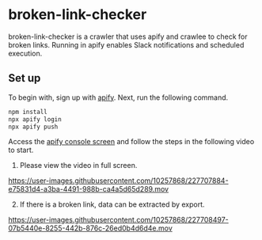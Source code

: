 # broken-link-checker

broken-link-checker is a crawler that uses apify and crawlee to check for broken links.
Running in apify enables Slack notifications and scheduled execution.

## Set up

To begin with, sign up with [apify](https://apify.com/).
Next, run the following command.

```sh
npm install
npx apify login
npx apify push
```

Access the [apify console screen](https://console.apify.com/actors?tab=all) and follow the steps in the following video
to start.

1. Please view the video in full screen.

https://user-images.githubusercontent.com/10257868/227707884-e75831d4-a3ba-4491-988b-ca4a5d65d289.mov

2. If there is a broken link, data can be extracted by export.

https://user-images.githubusercontent.com/10257868/227708497-07b5440e-8255-442b-876c-26ed0b4d6d4e.mov

